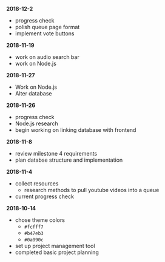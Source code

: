 **2018-12-2**
- progress check
- polish queue page format
- implement vote buttons

**2018-11-19**
- work on audio search bar
- work on Node.js

**2018-11-27**
- Work on Node.js
- Alter database

**2018-11-26**
- progress check
- Node.js research
- begin working on linking database with frontend

**2018-11-8**
- review milestone 4 requirements
- plan databse structure and implementation

**2018-11-4**
- collect resources 
    - research methods to pull youtube videos into a queue
- current progress check

**2018-10-14**

- chose theme colors
    - `#fcfff7`
    - `#b47eb3`
    - `#0a090c`
- set up project management tool
- completed basic project planning
